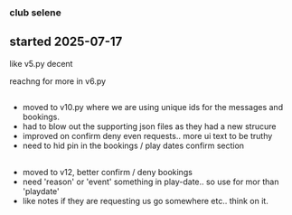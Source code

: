 ### club selene

## started 2025-07-17

like v5.py  decent 

reachng for more in v6.py


## 

- moved to v10.py where we are using unique ids for the messages and bookings.
- had to blow out the supporting json files as they had a new strucure
- improved on confirm deny even requests.. more ui text to be truthy
- need to hid pin in the bookings / play dates confirm section

## 

- moved to v12, better confirm / deny bookings
- need 'reason' or 'event' something in play-date.. so use for mor than 'playdate'
- like notes if they are requesting us go somewhere etc.. think on it. 



